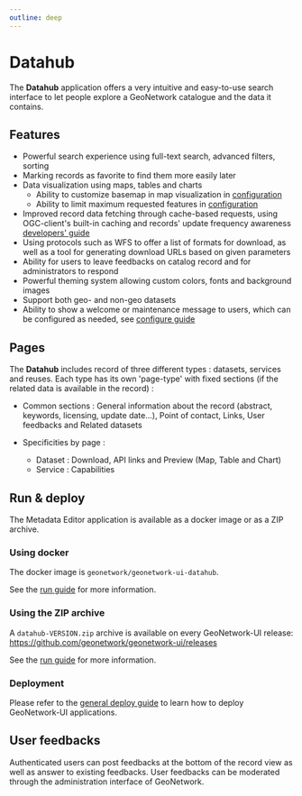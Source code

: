 ```yaml
---
outline: deep
---
```


# Datahub

The **Datahub** application offers a very intuitive and easy-to-use search interface to let people explore a GeoNetwork catalogue and the data it contains.

## Features

- Powerful search experience using full-text search, advanced filters, sorting
- Marking records as favorite to find them more easily later
- Data visualization using maps, tables and charts
  - Ability to customize basemap in map visualization in [configuration](../guide/configure.md#map)
  - Ability to limit maximum requested features in [configuration](../guide/configure.md#map)
- Improved record data fetching through cache-based requests, using OGC-client's built-in caching and records' update frequency awareness [developers' guide](../developers/caching.md)
- Using protocols such as WFS to offer a list of formats for download, as well as a tool for generating download URLs based on given parameters
- Ability for users to leave feedbacks on catalog record and for administrators to respond
- Powerful theming system allowing custom colors, fonts and background images
- Support both geo- and non-geo datasets
- Ability to show a welcome or maintenance message to users, which can be configured as needed, see [configure guide](../guide/configure.md#application-banner)

## Pages

The **Datahub** includes record of three different types : datasets, services and reuses.
Each type has its own 'page-type' with fixed sections (if the related data is available in the record) :

- Common sections : General information about the record (abstract, keywords, licensing, update date...), Point of contact, Links, User feedbacks and Related datasets

- Specificities by page :
  - Dataset : Download, API links and Preview (Map, Table and Chart)
  - Service : Capabilities

## Run & deploy

The Metadata Editor application is available as a docker image or as a ZIP archive.

### Using docker

The docker image is `geonetwork/geonetwork-ui-datahub`.

See the [run guide](../guide/run#with-docker) for more information.

### Using the ZIP archive

A `datahub-VERSION.zip` archive is available on every GeoNetwork-UI release: https://github.com/geonetwork/geonetwork-ui/releases

See the [run guide](../guide/run#from-the-zip-archive) for more information.

### Deployment

Please refer to the [general deploy guide](../guide/deploy.md) to learn how to deploy GeoNetwork-UI applications.

## User feedbacks

Authenticated users can post feedbacks at the bottom of the record view as well as answer to existing feedbacks. User feedbacks can be moderated through the administration interface of GeoNetwork.
